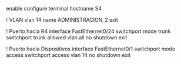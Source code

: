 enable
configure terminal
hostname S4

! VLAN 
vlan 14
 name ADMINISTRACION_2
exit

! Puerto hacia R4
interface FastEthernet0/24
 switchport mode trunk
 switchport trunk allowed vlan all
 no shutdown
exit

! Puerto hacia Dispositivos
interface FastEthernet0/1
 switchport mode access
 switchport access vlan 14
 no shutdown
exit